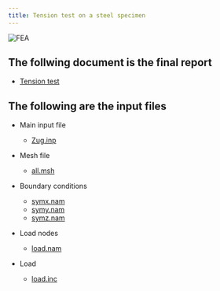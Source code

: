 ```yaml
---
title: Tension test on a steel specimen
---
```

![FEA](/ccxtuts/tensileSpecimenSteel/VonMises.png)

## The follwing document is the final report
- [Tension test](/ccxtuts/tensileSpecimenSteel/Report_TensileTest.pdf)

## The following are the input files
- Main input file
    - [Zug.inp](/ccxtuts/tensileSpecimenSteel/Zug.inp)

- Mesh file
    - [all.msh](/ccxtuts/tensileSpecimenSteel/all.msh)
- Boundary conditions
    - [symx.nam](/ccxtuts/tensileSpecimenSteel/symx.nam)
    - [symy.nam](/ccxtuts/tensileSpecimenSteel/symy.nam)
    - [symz.nam](/ccxtuts/tensileSpecimenSteel/symz.nam)
- Load nodes
    - [load.nam](/ccxtuts/tensileSpecimenSteel/load.nam)
- Load
    - [load.inc](/ccxtuts/tensileSpecimenSteel/load.inc)